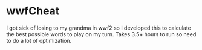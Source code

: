 # wwfCheat
I got sick of losing to my grandma in wwf2 so I developed this to calculate the best possible words to play on my turn. Takes 3.5+ hours to run so need to do a lot of optimization.
